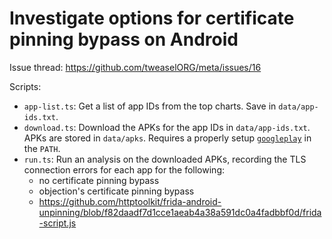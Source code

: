 # Investigate options for certificate pinning bypass on Android

Issue thread: https://github.com/tweaselORG/meta/issues/16

Scripts:

* `app-list.ts`: Get a list of app IDs from the top charts. Save in `data/app-ids.txt`.
* `download.ts`: Download the APKs for the app IDs in `data/app-ids.txt`. APKs are stored in `data/apks`. Requires a properly setup [`googleplay`](https://github.com/4cq2/googleplay) in the `PATH`.
* `run.ts`: Run an analysis on the downloaded APKs, recording the TLS connection errors for each app for the following:
    * no certificate pinning bypass
    * objection's certificate pinning bypass
    * https://github.com/httptoolkit/frida-android-unpinning/blob/f82daadf7d1cce1aeab4a38a591dc0a4fadbbf0d/frida-script.js
